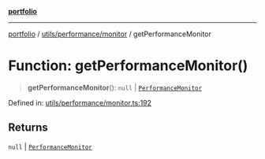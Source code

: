 [**portfolio**](../../../../README.md)

***

[portfolio](../../../../modules.md) / [utils/performance/monitor](../README.md) / getPerformanceMonitor

# Function: getPerformanceMonitor()

> **getPerformanceMonitor**(): `null` \| [`PerformanceMonitor`](../classes/PerformanceMonitor.md)

Defined in: [utils/performance/monitor.ts:192](https://github.com/tnorlund/Portfolio/blob/f8b0b1f9af03332063469c7d9168d1ae23138426/portfolio/utils/performance/monitor.ts#L192)

## Returns

`null` \| [`PerformanceMonitor`](../classes/PerformanceMonitor.md)

